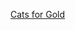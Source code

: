 ---
layout: post
wordpress_id: 366
wordpress_url: http://noesbueno.com/archives/366
date: '2009-11-18 15:33:29 -0600'
date_gmt: '2009-11-18 20:33:29 -0600'
body: |
  <p><a href="http://www.catsforgold.com/">Cats for Gold</a></p>
---